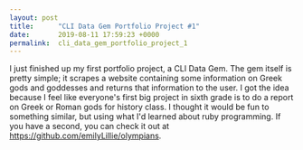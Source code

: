 ```yaml
---
layout: post
title:      "CLI Data Gem Portfolio Project #1"
date:       2019-08-11 17:59:23 +0000
permalink:  cli_data_gem_portfolio_project_1
---
```



I just finished up my first portfolio project, a CLI Data Gem. The gem itself is pretty simple; it scrapes a website containing some information on Greek gods and goddesses and returns that information to the user. I got the idea because I feel like everyone's first big project in sixth grade is to do a report on Greek or Roman gods for history class. I thought it would be fun to something similar, but using what I'd learned about ruby programming. If you have a second, you can check it out at https://github.com/emilyLillie/olympians. 


